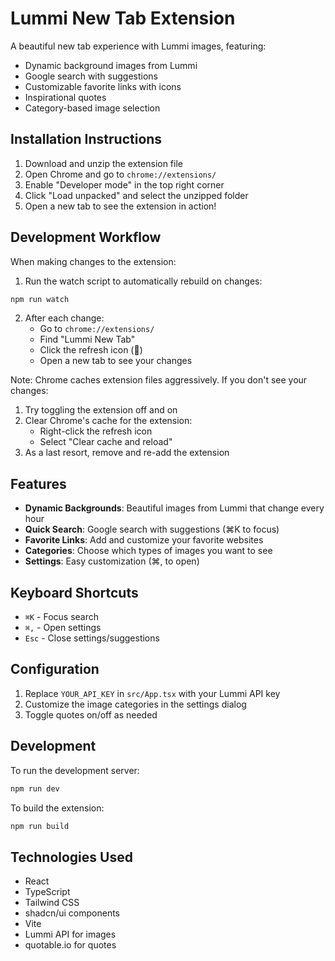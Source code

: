 # Lummi New Tab Extension

A beautiful new tab experience with Lummi images, featuring:
- Dynamic background images from Lummi
- Google search with suggestions
- Customizable favorite links with icons
- Inspirational quotes
- Category-based image selection

## Installation Instructions

1. Download and unzip the extension file
2. Open Chrome and go to `chrome://extensions/`
3. Enable "Developer mode" in the top right corner
4. Click "Load unpacked" and select the unzipped folder
5. Open a new tab to see the extension in action!

## Development Workflow

When making changes to the extension:

1. Run the watch script to automatically rebuild on changes:
```bash
npm run watch
```

2. After each change:
   - Go to `chrome://extensions/`
   - Find "Lummi New Tab"
   - Click the refresh icon (🔄)
   - Open a new tab to see your changes

Note: Chrome caches extension files aggressively. If you don't see your changes:
1. Try toggling the extension off and on
2. Clear Chrome's cache for the extension:
   - Right-click the refresh icon
   - Select "Clear cache and reload"
3. As a last resort, remove and re-add the extension

## Features

- **Dynamic Backgrounds**: Beautiful images from Lummi that change every hour
- **Quick Search**: Google search with suggestions (⌘K to focus)
- **Favorite Links**: Add and customize your favorite websites
- **Categories**: Choose which types of images you want to see
- **Settings**: Easy customization (⌘, to open)

## Keyboard Shortcuts

- `⌘K` - Focus search
- `⌘,` - Open settings
- `Esc` - Close settings/suggestions

## Configuration

1. Replace `YOUR_API_KEY` in `src/App.tsx` with your Lummi API key
2. Customize the image categories in the settings dialog
3. Toggle quotes on/off as needed

## Development

To run the development server:
```bash
npm run dev
```

To build the extension:
```bash
npm run build
```

## Technologies Used

- React
- TypeScript
- Tailwind CSS
- shadcn/ui components
- Vite
- Lummi API for images
- quotable.io for quotes 